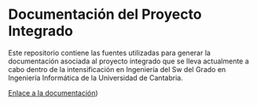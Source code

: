 # Documentación del Proyecto Integrado
Este repositorio contiene las fuentes utilizadas para generar la documentación asociada al proyecto integrado que se lleva actualmente a cabo dentro de la intensificación en Ingeniería del Sw del Grado en Ingeniería Informática de la Universidad de Cantabria.

[Enlace a la documentación](https://github.com/isunican/docsProyectoIntegrado/wiki))
